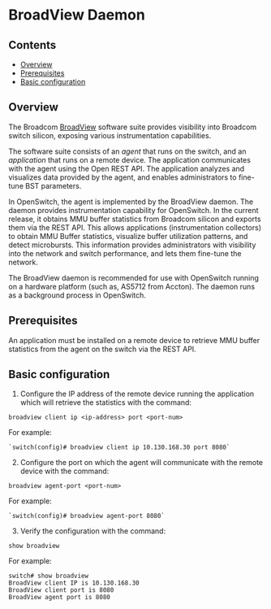 # BroadView Daemon
## Contents

- [Overview](#overview)
- [Prerequisites](#prerequisites)
- [Basic configuration](#basic-configuration)


## Overview
The Broadcom [BroadView](https://github.com/Broadcom-Switch/BroadView-Instrumentation) software suite provides visibility into Broadcom switch silicon, exposing various instrumentation capabilities.

The software suite consists of an *agent* that runs on the switch, and an *application* that runs on a remote device. The application communicates with the agent using the Open REST API. The application analyzes and visualizes data provided by the agent, and enables administrators to fine-tune BST parameters.

In OpenSwitch, the agent is implemented by the BroadView daemon. The daemon provides instrumentation capability for OpenSwitch. In the current release, it obtains MMU buffer statistics from Broadcom silicon and exports them via the REST API. This allows applications (instrumentation collectors) to obtain MMU Buffer statistics, visualize buffer utilization patterns, and detect microbursts. This information provides administrators with visibility into the network and switch performance, and lets them fine-tune the network.

The BroadView daemon is recommended for use with OpenSwitch running on a hardware platform (such as, AS5712 from Accton). The daemon runs as a background process in OpenSwitch.

## Prerequisites
An application must be installed on a remote device to retrieve MMU buffer statistics from the agent on the switch via the REST API.

## Basic configuration
  1. Configure the IP address of the remote device running the application which will retrieve the statistics with the command:

   `broadview client ip <ip-address> port <port-num>`

  For example:

    `switch(config)# broadview client ip 10.130.168.30 port 8080`

  2. Configure the port on which the agent will communicate with the remote device with the command:

  `broadview agent-port <port-num>`

  For example:

    `switch(config)# broadview agent-port 8080`

  3. Verify the configuration with the command:

  `show broadview`

   For example:
   ```
   switch# show broadview
   BroadView client IP is 10.130.168.30
   BroadView client port is 8080
   BroadView agent port is 8080
   ```


